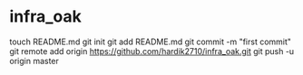 infra_oak
=========
touch README.md
git init
git add README.md
git commit -m "first commit"
git remote add origin https://github.com/hardik2710/infra_oak.git
git push -u origin master
